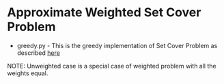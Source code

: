 # Approximate Weighted Set Cover Problem

* greedy.py - This is the greedy implementation of Set Cover Problem as described [here](https://en.wikipedia.org/wiki/Set_cover_problem)

NOTE: Unweighted case is a special case of weighted problem with all the weights equal.
